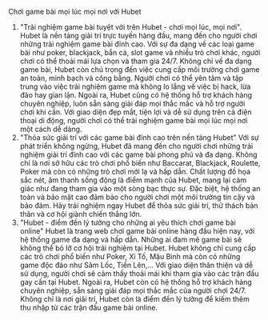 Chơi game bài mọi lúc mọi nơi với Hubet
1. &quot;Trải nghiệm game bài tuyệt vời trên Hubet - chơi mọi lúc, mọi nơi&quot;. Hubet là nền tảng giải trí trực
tuyến hàng đầu, mang đến cho người chơi những trải nghiệm game bài đỉnh cao. Với sự đa dạng về các
loại game bài như poker, blackjack, bắn cá, slot game và nhiều trò chơi khác, người chơi có thể thoải mái
lựa chọn và tham gia 24/7.
Không chỉ về đa dạng game bài, Hubet còn chú trọng đến việc cung cấp môi trường chơi game an toàn,
minh bạch và công bằng. Người chơi có thể yên tâm và tập trung vào việc trải nghiệm game mà không lo
lắng về việc bị hack, lừa đảo hay gian lận.
Ngoài ra, Hubet cũng có hệ thống hỗ trợ khách hàng chuyên nghiệp, luôn sẵn sàng giải đáp mọi thắc
mắc và hỗ trợ người chơi khi cần. Với giao diện đẹp mắt, tiện lợi và dễ sử dụng trên cả điện thoại di
động, người chơi có thể trải nghiệm game bài mọi lúc mọi nơi một cách dễ dàng.
2. &quot;Thỏa sức giải trí với các game bài đỉnh cao trên nền tảng
Hubet&quot;
Với sự phát triển không ngừng, Hubet đã mang đến cho người chơi những trải nghiệm giải trí đỉnh cao
với các game bài phong phú và đa dạng. Không chỉ là nơi sở hữu các trò chơi phổ biến như Baccarat,
Blackjack, Roulette, Poker mà còn có những trò chơi mới lạ và hấp dẫn.
Chất lượng đồ họa sắc nét, âm thanh sống động là điểm mạnh của Hubet, mang lại cảm giác như đang
tham gia vào một sòng bạc thực sự. Đặc biệt, hệ thống an toàn và bảo mật cao đảm bảo cho người chơi
một môi trường tin cậy và bảo đảm.
Hãy trải nghiệm ngay Hubet để thỏa sức giải trí, thử thách bản thân và cơ hội giành chiến thắng lớn.
3. &quot;Hubet - điểm đến lý tưởng cho những ai yêu thích chơi
game bài online&quot;
Hubet là trang web chơi game bài online hàng đầu hiện nay, với hệ thống game đa dạng và hấp dẫn.
Những ai đam mê game bài sẽ không thể bỏ lỡ cơ hội trải nghiệm tại Hubet.
Hubet không chỉ cung cấp các trò chơi phổ biến như Poker, Xì Tố, Mậu Binh mà còn có những game độc
đáo như Sâm Lốc, Tiến Lên,...
Với giao diện thân thiện và dễ sử dụng, người chơi sẽ cảm thấy thoải mái khi tham gia vào các trận đấu
gay cấn tại Hubet.
Ngoài ra, Hubet còn có hệ thống hỗ trợ khách hàng chuyên nghiệp, sẵn sàng giải đáp mọi thắc mắc của
người chơi 24/7.
Không chỉ là nơi giải trí, Hubet còn là điểm đến lý tưởng để kiếm thêm thu nhập từ các trận đấu game bài
online.